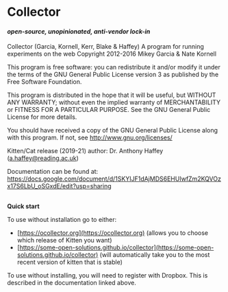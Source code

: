 # **Collector**

#### _open-source, unopinionated, anti-vendor lock-in_

Collector (Garcia, Kornell, Kerr, Blake & Haffey)
A program for running experiments on the web
Copyright 2012-2016 Mikey Garcia & Nate Kornell

This program is free software: you can redistribute it and/or modify
it under the terms of the GNU General Public License version 3 as published by
the Free Software Foundation.

This program is distributed in the hope that it will be useful,
but WITHOUT ANY WARRANTY; without even the implied warranty of
MERCHANTABILITY or FITNESS FOR A PARTICULAR PURPOSE. See the
GNU General Public License for more details.

You should have received a copy of the GNU General Public License
along with this program. If not, see <http://www.gnu.org/licenses/>

Kitten/Cat release (2019-21) author: Dr. Anthony Haffey (a.haffey@reading.ac.uk)

Documentation can be found at: https://docs.google.com/document/d/1SKYIJF1dAjMDS6EHUIwfZm2KQVOzx17S6LbU_oSGxdE/edit?usp=sharing

##

**Quick start**

To use without installation go to either:

- [https://ocollector.org](https://ocollector.org) (allows you to choose which release of Kitten you want)
- [https://some-open-solutions.github.io/collector](https://some-open-solutions.github.io/collector) (will automatically take you to the most recent version of kitten that is stable)

To use without installing, you will need to register with Dropbox. This is described in the documentation linked above.

